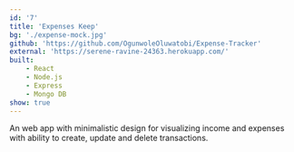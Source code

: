```yaml
---
id: '7'
title: 'Expenses Keep'
bg: './expense-mock.jpg'
github: 'https://github.com/OgunwoleOluwatobi/Expense-Tracker'
external: 'https://serene-ravine-24363.herokuapp.com/'
built:
    - React
    - Node.js
    - Express
    - Mongo DB
show: true
---
```


An web app with minimalistic design for visualizing income and expenses with ability to create, update and delete transactions.